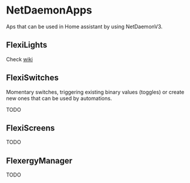 # NetDaemonApps
Aps that can be used in Home assistant by using NetDaemonV3.

## FlexiLights
Check [wiki](https://github.com/brechtvhb/eLime.NetDaemonApps/wiki)

## FlexiSwitches
Momentary switches, triggering existing binary values (toggles) or create new ones that can be used by automations.

TODO

## FlexiScreens
TODO

## FlexergyManager
TODO

